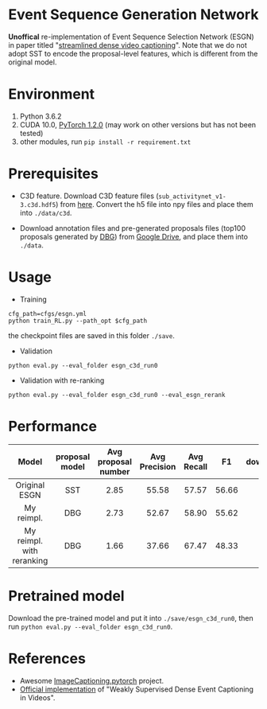 # Event Sequence Generation Network
**Unoffical** re-implementation of Event Sequence Selection Network (ESGN) in paper titled "[streamlined dense video captioning](https://arxiv.org/abs/1904.03870v1)". Note that we do not adopt SST to encode the proposal-level features, which is different from the original model. 

# Environment
1. Python 3.6.2
2. CUDA 10.0, [PyTorch 1.2.0](https://pytorch.org/get-started/locally/) (may work on other versions but has not been tested)
3. other modules, run `pip install -r requirement.txt`

# Prerequisites
- C3D feature. Download C3D feature files (`sub_activitynet_v1-3.c3d.hdf5`) from [here](http://activity-net.org/challenges/2016/download.html#c3d). Convert the h5 file into npy files and place them into `./data/c3d`.

- Download annotation files and pre-generated proposals files (top100 proposals generated by [DBG](https://arxiv.org/pdf/1911.04127.pdf)) from [Google Drive](https://drive.google.com/drive/folders/1NSL7v7ax-9veJOcLxJpMzFyl5MTCUIUO?usp=sharing), and place them into `./data`. 

# Usage

- Training 
```
cfg_path=cfgs/esgn.yml
python train_RL.py --path_opt $cfg_path
```
the checkpoint files are saved in this folder `./save`.

- Validation
```
python eval.py --eval_folder esgn_c3d_run0 
```

- Validation with re-ranking
```
python eval.py --eval_folder esgn_c3d_run0 --eval_esgn_rerank
```

# Performance
| Model | proposal model | Avg proposal number |Avg Precision | Avg Recall | F1| download |
|:---:|:---:|:---:|:---:|:---:|:---:|:---:|
| Original ESGN | SST            | 2.85 | 55.58 | 57.57 | 56.66 | |
| My reimpl. |  DBG              | 2.73 | 52.67 | 58.90 | 55.62 | [url](https://drive.google.com/drive/folders/10E0U2Mun0ymYXwDDMIstETu4SVmWdtmL?usp=sharing) |
|My reimpl. with reranking | DBG | 1.66 | 37.66 | 67.47 | 48.33 | |

# Pretrained model
Download the pre-trained model and put it into `./save/esgn_c3d_run0`, then run `python eval.py --eval_folder esgn_c3d_run0`.

# References
- Awesome [ImageCaptioning.pytorch](https://github.com/ruotianluo/ImageCaptioning.pytorch) project.
- [Official implementation](https://github.com/XgDuan/WSDEC) of "Weakly Supervised Dense Event Captioning in Videos".
